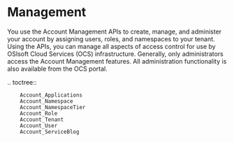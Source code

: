 Management
==========

You use the Account Management APIs to create, manage, and administer your account by assigning users, roles, and 
namespaces to your tenant. Using the APIs, you can manage all aspects of access control for use by OSIsoft Cloud 
Services (OCS) infrastructure. Generally, only administrators access the Account Management features. All 
administration functionality is also available from the OCS portal.

.. toctree::

        Account_Applications
        Account_Namespace
        Account_NamespaceTier
        Account_Role
        Account_Tenant
        Account_User
        Account_ServiceBlog
